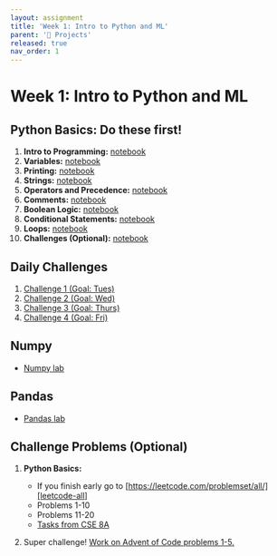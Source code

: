 ```yaml
---
layout: assignment
title: 'Week 1: Intro to Python and ML'
parent: '📝 Projects'
released: true
nav_order: 1
---
```


# Week 1: Intro to Python and ML

[intro-to-programming]: https://drive.google.com/open?id=1RPi_1DVMbGeZIdVHN-H__m8rUdLMWQ7b&usp=drive_fs
[variables]: https://drive.google.com/file/d/1JMVaT-P6pP85eSpvnOM9MmCqiJuesCAK/view?usp=drive_link
[printing]: https://drive.google.com/file/d/1jcZWyZK2JpJgB9-qnxvGaE5Qm86ajMrL/view?usp=sharing
[strings]: https://drive.google.com/open?id=1XyN2PW-Ev8EF9Kiluk0zrHNJyqWopN7v&usp=drive_fs
[operators-precedence]: https://drive.google.com/open?id=1DBPvQ_-igbo3kO7WkzlwBn-199fPUbvG&usp=drive_fs
[comments]: https://drive.google.com/open?id=1Lqe5xpCK8y_HHJx1jDjO0CkmxERUedFM&usp=drive_fs
[boolean-logic]: https://drive.google.com/open?id=1NVileebv77X6niCcFS1oimu1dUdSB5Sq&usp=drive_fs
[conditional-statements]: https://drive.google.com/open?id=1fXKVJk7KRW9nOdUJKymJgfIbnoAAfUyU&usp=drive_fs
[loops]: https://drive.google.com/open?id=17hpD0kpa6HremMSbeC9va65-dUDyivik&usp=drive_fs
[challenges]: https://drive.google.com/open?id=1EBHykEcIzk_PIUvXLYt5duaNH59JW-Qb&usp=drive_fs

<!--  -->

[challenge1]: https://drive.google.com/open?id=1anhOfqJPnlpYpRpgJelD9wkbh3lSxgT9&usp=drive_fs
[challenge2]: https://drive.google.com/open?id=18ulZ5qNRvDDpHu2PV6gOjcQV99Gq7_em&usp=drive_fs
[challenge3]: https://drive.google.com/open?id=19yliReiQI2WeyguJWY930-CgTBOXG4o4&usp=drive_fs
[challenge4]: https://drive.google.com/open?id=1ceFWuLqnYswBYBOZ1rabh9VVyQ9RopWS&usp=drive_fs

<!--  -->

[numpy-lab]: https://drive.google.com/open?id=1nfkX5UvlThJuyMVy9ecKlDomoGjolSQR&usp=drive_fs
[pandas-lab]: https://drive.google.com/open?id=1yntd-knvsmMVfvTJlyOVgzXuKPPigFWQ&usp=drive_fs
[pandas-lab-solution]: https://drive.google.com/open?id=1u0UNt9UH5aMoN8FC_RqipsCPStxCisAi&usp=drive_fs

<!--  -->

[decision-trees-cookie]: https://colab.research.google.com/drive/1lGJqhp0aYj_pEOWOjDLIZrnhwjApR1YY?usp=sharing 'Decision Trees Cookie Preference Notebook'
[leetcode-all]: https://leetcode.com/problemset/all/ 'LeetCode All Problems'
[cse8a-tasks]: https://colab.research.google.com/drive/1eGfSuMMduI-7JcL0bX8aZNbCihwLylVp?usp=sharing 'CSE 8A Tasks'
[decision-trees-wine]: https://colab.research.google.com/drive/1MOXr5F1Ciw_k2S0uDmVtf3IG9MqcQQJq?usp=drive_link 'Decision Trees Wine Variety Prediction'

<!--  -->

[advent]: https://adventofcode.com/

## Python Basics: Do these first!

1. **Intro to Programming:** [notebook][intro-to-programming]
2. **Variables:** [notebook][variables]
3. **Printing:** [notebook][printing]
4. **Strings:** [notebook][strings]
5. **Operators and Precedence:** [notebook][operators-precedence]
6. **Comments:** [notebook][comments]
7. **Boolean Logic:** [notebook][boolean-logic]
8. **Conditional Statements:** [notebook][conditional-statements]
9. **Loops:** [notebook][loops]
10. **Challenges (Optional):** [notebook][challenges]

## Daily Challenges

1. [Challenge 1 (Goal: Tues)][challenge1]
1. [Challenge 2 (Goal: Wed)][challenge2]
1. [Challenge 3 (Goal: Thurs)][challenge3]
1. [Challenge 4 (Goal: Fri)][challenge4]

## Numpy

- [Numpy lab][numpy-lab]

## Pandas

- [Pandas lab][pandas-lab]

<!-- - Pandas lab - [Solution][pandas-lab-solution] -->

## Challenge Problems (Optional)

1. **Python Basics:**

   - If you finish early go to [https://leetcode.com/problemset/all/][leetcode-all]
   - Problems 1-10
   - Problems 11-20
   - [Tasks from CSE 8A][cse8a-tasks]

2. Super challenge! [Work on Advent of Code problems 1-5.][advent]

<!-- 2. **Decision Trees to Predict Wine Variety:** [notebook][decision-trees-wine] (starter code)

## Decision Trees (Optional)

- **Decision Trees to Predict Cookie Preference:** [notebook][decision-trees-cookie] (how to train a decision tree with sklearn) -->
